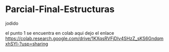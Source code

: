 # Parcial-Final-Estructuras
jodido

el punto 1 se encuentra en colab aqui dejo el enlace
https://colab.research.google.com/drive/1KXqsRVFjDlv4SHzZ_sKS6GndqmxhSYl-?usp=sharing
